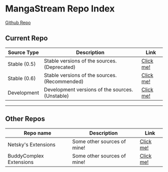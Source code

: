 
# MangaStream Repo Index
[Github Repo](https://github.com/TheNetsky/extensions-mangastream)

## Current Repo

| Source Type | Description |          Link |
| ---        |    ----   |         --- |
| Stable (0.5)      | Stable versions of the sources. (Deprecated)      | [Click me!](https://thenetsky.github.io/extensions-mangastream/0.5/)    |
| Stable (0.6)   | Stable versions of the sources. (Recommended)        |  [Click me!](https://thenetsky.github.io/extensions-mangastream/0.6/)    |
| Development   | Development versions of the sources. (Unstable)        |  [Click me!](https://thenetsky.github.io/extensions-mangastream/dev/)    |


___
## Other Repos

| Repo name | Description |          Link |
| ---        |    ----   |         --- |
| Netsky's Extensions   | Some other sources of mine!        |  [Click me!](https://thenetsky.github.io/netskys-extensions/)    |
| BuddyComplex Extensions   | Some other sources of mine!        |  [Click me!](https://thenetsky.github.io/extensions-buddycomplex/)    |
